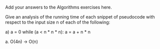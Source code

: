 Add your answers to the Algorithms exercises here.

Give an analysis of the running time of each snippet of
pseudocode with respect to the input size n of each of the following:

a)  a = 0
    while (a < n * n * n):
      a = a + n * n

a.	O(4n) -> O(n)
